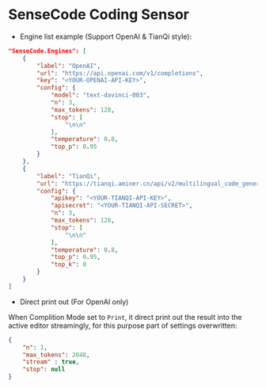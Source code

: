 # SenseCode Coding Sensor

* Engine list example (Support OpenAI & TianQi style):

```json
"SenseCode.Engines": [
    {
        "label": "OpenAI",
        "url": "https://api.openai.com/v1/completions",
        "key": "<YOUR-OPENAI-API-KEY>",
        "config": {
            "model": "text-davinci-003",
            "n": 3,
            "max_tokens": 128,
            "stop": [
                "\n\n"
            ],
            "temperature": 0.8,
            "top_p": 0.95
        }
    },
    {
        "label": "TianQi",
        "url": "https://tianqi.aminer.cn/api/v2/multilingual_code_generate_adapt",
        "config": {
            "apikey": "<YOUR-TIANQI-API-KEY>",
            "apisecret": "<YOUR-TIANQI-API-SECRET>",
            "n": 3,
            "max_tokens": 128,
            "stop": [
                "\n\n"
            ],
            "temperature": 0.8,
            "top_p": 0.95,
            "top_k": 0
        }
    }
]
```

* Direct print out (For OpenAI only)

When Complition Mode set to `Print`, it direct print out the result into the active editor streamingly, for this purpose part of settings overwritten:

```json
{
    "n": 1,
    "max_tokens": 2048,
    "stream" : true,
    "stop": null
}
```

